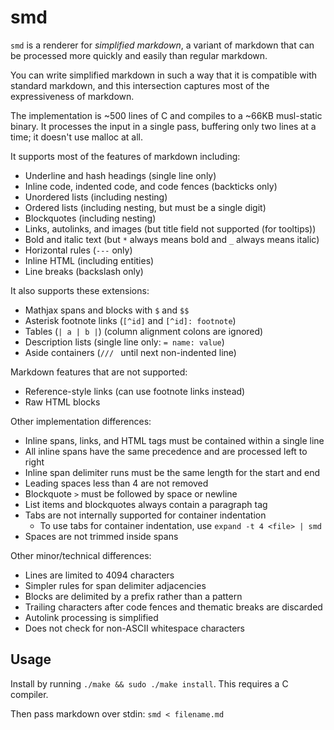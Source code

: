 smd
===

`smd` is a renderer for _simplified markdown_, a variant of markdown that
can be processed more quickly and easily than regular markdown.

You can write simplified markdown in such a way that it is compatible with
standard markdown, and this intersection captures most of the expressiveness
of markdown.

The implementation is ~500 lines of C and compiles to a ~66KB musl-static
binary. It processes the input in a single pass, buffering only two lines
at a time; it doesn't use malloc at all.

It supports most of the features of markdown including:
* Underline and hash headings (single line only)
* Inline code, indented code, and code fences (backticks only)
* Unordered lists (including nesting)
* Ordered lists (including nesting, but must be a single digit)
* Blockquotes (including nesting)
* Links, autolinks, and images (but title field not supported (for tooltips))
* Bold and italic text (but `*` always means bold and `_` always means italic)
* Horizontal rules (`---` only)
* Inline HTML (including entities)
* Line breaks (backslash only)

It also supports these extensions:
* Mathjax spans and blocks with `$` and `$$`
* Asterisk footnote links (`[^id]` and `[^id]: footnote`)
* Tables (`| a | b |`) (column alignment colons are ignored)
* Description lists (single line only: `= name: value`)
* Aside containers (`/// ` until next non-indented line)

Markdown features that are not supported:
* Reference-style links (can use footnote links instead)
* Raw HTML blocks

Other implementation differences:
* Inline spans, links, and HTML tags must be contained within a single line
* All inline spans have the same precedence and are processed left to right
* Inline span delimiter runs must be the same length for the start and end
* Leading spaces less than 4 are not removed
* Blockquote `>` must be followed by space or newline
* List items and blockquotes always contain a paragraph tag
* Tabs are not internally supported for container indentation
  * To use tabs for container indentation, use `expand -t 4 <file> | smd`
* Spaces are not trimmed inside spans

Other minor/technical differences:
* Lines are limited to 4094 characters
* Simpler rules for span delimiter adjacencies
* Blocks are delimited by a prefix rather than a pattern
* Trailing characters after code fences and thematic breaks are discarded
* Autolink processing is simplified
* Does not check for non-ASCII whitespace characters

Usage
-----

Install by running `./make && sudo ./make install`. This requires a C compiler.

Then pass markdown over stdin: `smd < filename.md`
